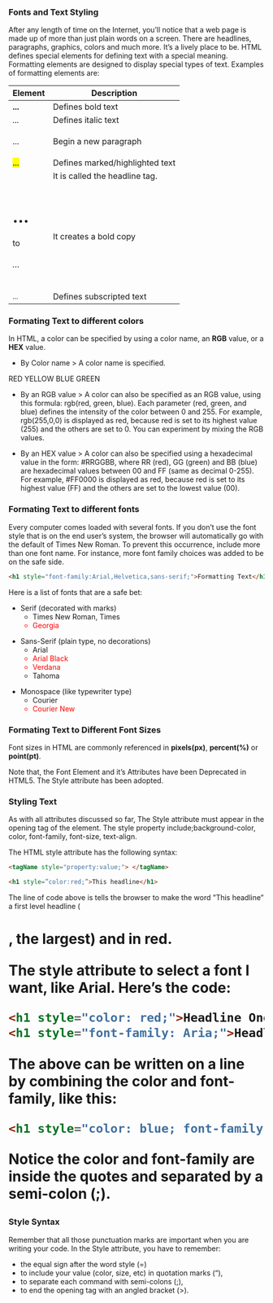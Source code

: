 ### Fonts and Text Styling
After any length of time on the Internet, you’ll notice that a web page is made up of more than just plain words on a screen. There are headlines, paragraphs, graphics, colors and much more. It’s a lively place to be. HTML defines special elements for defining text with a special meaning. Formatting elements are designed to display special types of text. Examples of formatting elements are:

| Element                  | Description                        |
| -------                  | -----------                        |
| <b>...</b>               | Defines bold text                  |
| <i>...</i>               | Defines italic text                |
| <p>...</p>               | Begin a new paragraph              |
| <mark>...</mark>         | Defines marked/highlighted text    |
|                          | It is called the headline tag.     |
| <h1>…</h1> to <h6>…</h6> | It creates a bold copy             |
| <sub>...</sub>           |  Defines subscripted text          |

### Formating Text to different colors
In HTML, a color can be specified by using a color name, an **RGB** value, or a **HEX** value.

<ul>
  <li>By Color name
    > A color name is specified.
  </li>
</ul>

RED
YELLOW
BLUE
GREEN

<ul>
  <li>By an RGB value
    > A color can also be specified as an RGB value, using this formula: rgb(red, green, blue). Each parameter (red, green, and blue) defines the intensity of the color between 0 and 255. For example, rgb(255,0,0) is displayed as red, because red is set to its highest value (255) and the others are set to 0. You can experiment by mixing the RGB values.
  </li>
</ul>

<ul>
  <li>By an HEX value
    > A color can also be specified using a hexadecimal value in the form: #RRGGBB, where RR (red), GG (green) and BB (blue) are hexadecimal values between 00 and FF (same as decimal 0-255). For example, #FF0000 is displayed as red, because red is set to its highest value (FF) and the others are set to the lowest value (00).
  </li>
</ul>

### Formating Text to different fonts
Every computer comes loaded with several fonts.  If you don’t use the font style that is on the end user’s system, the browser will automatically go with the default of Times New Roman. To prevent this occurrence, include more than one font name. For instance, more font family choices was added to be on the safe side.

```html
<h1 style="font-family:Arial,Helvetica,sans-serif;">Formatting Text</h1>
```

Here is a list of fonts that are a safe bet:

<ul>
  <li>Serif (decorated with marks)
    <ul>
      <li>Times New Roman, Times</li>
      <li style="color: red;">Georgia</li>
    </ul>
  </li>
</ul>

<ul>
  <li>Sans-Serif (plain type, no decorations)
    <ul>
      <li>Arial</li>
      <li style="color: red;">Arial Black</li>
      <li style="color: red;">Verdana</li>
      <li>Tahoma</li>
    </ul>
  </li>
</ul>

<ul>
  <li>Monospace (like typewriter type)
    <ul>
      <li>Courier</li>
      <li style="color: red;">Courier New</li>
    </ul>
  </li>
</ul>

### Formating Text to Different Font Sizes
Font sizes in HTML are commonly referenced in **pixels(px)**, **percent(%)** or **point(pt)**. 

Note that, the Font Element and it’s Attributes have been Deprecated in HTML5. The Style attribute has been adopted.

### Styling Text
As with all attributes discussed so far, The Style attribute must appear in the opening tag of the element. The style property include;background-color, color, font-family, font-size, text-align. 

The HTML style attribute has the following syntax:

```html
<tagName style="property:value;"> </tagName>

<h1 style=”color:red;”>This headline</h1>
```

The line of code above is tells the browser to make the word ”This headline” a first level headline (<h1>, the largest) and in red.

The style attribute to select a font I want, like Arial. Here’s the code:

```html
<h1 style="color: red;">Headline One</h1>
<h1 style="font-family: Aria;">Headline One</h1>
```

The above can be written on a line by combining the color and font-family, like this:

```html
<h1 style="color: blue; font-family:Arial;"> Headline Two</h1>
```

Notice the color and font-family are inside the quotes and separated by a semi-colon (;).

### Style Syntax
Remember that all those punctuation marks are important when you are writing your code. In the Style attribute, you have to remember:

<ul>
  <li>the equal sign after the word style (=)</li>
  <li>to include your value (color, size, etc) in quotation marks (“),</li>
  <li>to separate each command with  semi-colons (;),</li>
  <li>to end the opening tag with an angled bracket (>).</li>
</ul>